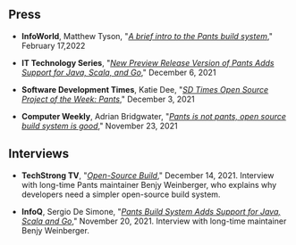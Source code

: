 Press
-----

- **InfoWorld**, Matthew Tyson, "_[A brief intro to the Pants build system](https://www.infoworld.com/article/3650508/a-brief-intro-to-the-pants-build-system.html)_," February 17,2022

- **IT Technology Series**, "_[New Preview Release Version of Pants Adds Support for Java, Scala, and Go](https://itechnologyseries.com/security/toolchain-releases-significant-update-to-the-pants-open-source-build-system/)_," December 6, 2021

- **Software Development Times**, Katie Dee, "_[SD Times Open Source Project of the Week: Pants](https://sdtimes.com/softwaredev/sd-times-open-source-project-of-the-week-pants/)_," December 3, 2021

- **Computer Weekly**, Adrian Bridgwater, "_[Pants is not pants, open source build system is good](https://www.computerweekly.com/blog/Open-Source-Insider/Pants-is-not-pants-open-source-build-system-is-good)_," November 23, 2021

Interviews
----------

- **TechStrong TV**, "_[Open-Source Build](https://digitalanarchist.com/videos/featured-guests/open-source-build-toolchain-labs)_," December 14, 2021. Interview with long-time Pants maintainer Benjy Weinberger, who explains why developers need a simpler open-source build system.

- **InfoQ**, Sergio De Simone, "_[Pants Build System Adds Support for Java, Scala and Go](https://www.infoq.com/news/2021/11/pants-build-system-2/)_," November 20, 2021. Interview with long-time maintainer Benjy Weinberger.